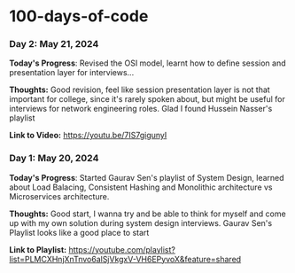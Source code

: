 # 100-days-of-code

### Day 2: May 21, 2024

**Today's Progress**: Revised the OSI model, learnt how to define session and presentation layer for interviews...

**Thoughts:** Good revision, feel like session presentation layer is not that important for college, since it's rarely spoken about, but might be useful for interviews for network engineering roles. Glad I found Hussein Nasser's playlist

**Link to Video:** https://youtu.be/7IS7gigunyI

### Day 1: May 20, 2024

**Today's Progress**: Started Gaurav Sen's playlist of System Design, learned about Load Balacing, Consistent Hashing and Monolithic architecture vs Microservices architecture.

**Thoughts:** Good start, I wanna try and be able to think for myself and come up with my own solution during system design interviews. Gaurav Sen's Playlist looks like a good place to start

**Link to Playlist:** https://youtube.com/playlist?list=PLMCXHnjXnTnvo6alSjVkgxV-VH6EPyvoX&feature=shared
